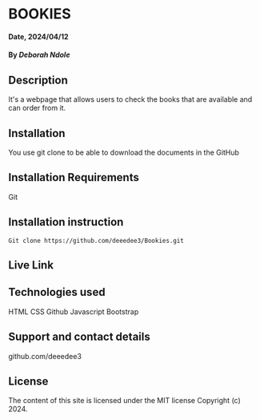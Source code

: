 # BOOKIES

#### Date, 2024/04/12

#### By *Deborah Ndole*

## Description
It's a webpage that allows users to check the books that are available and can order from it.

## Installation
You use git clone to be able to download the documents in the GitHub

## Installation Requirements
Git

## Installation instruction
```
Git clone https://github.com/deeedee3/Bookies.git

```

## Live Link


## Technologies used
HTML
CSS
Github
Javascript
Bootstrap

## Support and contact details
github.com/deeedee3

## License
The content of this site is licensed under the MIT license
Copyright (c) 2024.
